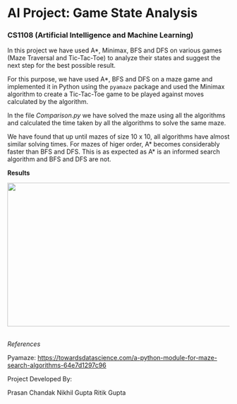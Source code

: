 # AI Project: Game State Analysis

### CS1108 (Artificial Intelligence and Machine Learning)

In this project we have used A*, Minimax, BFS and DFS on various games (Maze Traversal and Tic-Tac-Toe) to analyze their states and suggest the next step for the best possible result.

For this purpose, we have used A*, BFS and DFS on a maze game and implemented it in Python using the `pyamaze` package and used the Minimax algorithm to create a Tic-Tac-Toe game 
to be played against moves calculated by the algorithm.

In the file *Comparison.py* we have solved the maze using all the algorithms and calculated the time taken by all the algorithms to solve the same maze.

We have found that up until mazes of size 10 x 10, all algorithms have almost similar solving times. For mazes of higer order, A* becomes considerably faster than BFS and DFS. 
This is as expected as A* is an informed search algorithm and BFS and DFS are not. 

**Results**

<p align='center'>
  <img src = 'https://user-images.githubusercontent.com/56474916/145628796-2f0be2cb-d88b-441f-8a1e-4525e45cd064.png' width="700" height="325" />
</p>

\
*References*

Pyamaze: https://towardsdatascience.com/a-python-module-for-maze-search-algorithms-64e7d1297c96

Project Developed By:

Prasan Chandak
Nikhil Gupta
Ritik Gupta

